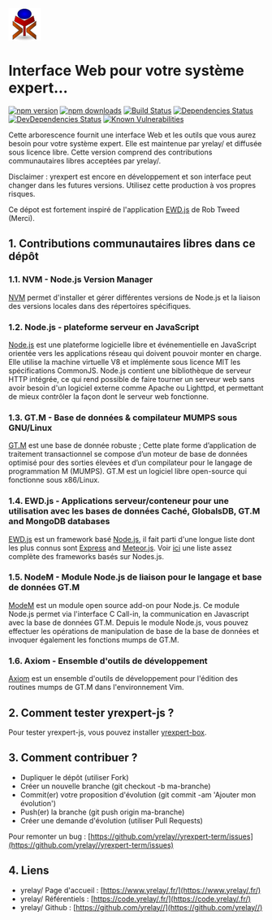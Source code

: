![yrexpert_logo.png](./images/yrexpert_logo.png)

# Interface Web pour votre système expert...

[![npm version][npm-image]][npm-url]
[![npm downloads][downloads-image]][downloads-url]
[![Build Status][travis-image]][travis-url]
[![Dependencies Status][dependencies-image]][dependencies-url]
[![DevDependencies Status][dev-dependencies-image]][dev-dependencies-url]
[![Known Vulnerabilities][vulnerabilities-image]][vulnerabilities-url]

Cette arborescence fournit une interface Web et les outils que vous aurez besoin pour votre système expert. Elle est maintenue par yrelay/ et diffusée sous licence libre. Cette version comprend des contributions communautaires libres acceptées par yrelay/.

Disclaimer : yrexpert est encore en développement et son interface peut changer dans les futures versions. Utilisez cette production à vos propres risques.

Ce dépot est fortement inspiré de l'application [EWD.js](http://www.mgateway.com/) de Rob Tweed (Merci).

## 1. Contributions communautaires libres dans ce dépôt

### 1.1. NVM - Node.js Version Manager

[NVM](https://github.com/creationix/nvm) permet d'installer et gérer différentes versions de Node.js et la liaison des versions locales dans des répertoires spécifiques.

### 1.2. Node.js - plateforme serveur en JavaScript

[Node.js](https://nodejs.org/) est une plateforme logicielle libre et événementielle en JavaScript orientée vers les applications réseau qui doivent pouvoir monter en charge. Elle utilise la machine virtuelle V8 et implémente sous licence MIT les spécifications CommonJS. Node.js contient une bibliothèque de serveur HTTP intégrée, ce qui rend possible de faire tourner un serveur web sans avoir besoin d'un logiciel externe comme Apache ou Lighttpd, et permettant de mieux contrôler la façon dont le serveur web fonctionne.

### 1.3. GT.M - Base de données & compilateur MUMPS sous GNU/Linux

[GT.M](https://nodejs.org/) est une base de donnée robuste ; Cette plate forme d’application de traitement transactionnel se compose d’un moteur de base de données optimisé pour des sorties élevées et d’un compilateur pour le langage de programmation M (MUMPS). GT.M est un logiciel libre open-source qui fonctionne sous x86/Linux.

### 1.4. EWD.js - Applications serveur/conteneur pour une utilisation avec les bases de données Caché, GlobalsDB, GT.M and MongoDB databases

[EWD.js](http://www.mgateway.com/) est un framework basé [Node.js](https://nodejs.org/), il fait parti d'une longue liste dont les plus connus sont [Express](http://expressjs.com/) and [Meteor.js](https://www.meteor.com/).  Voir [ici](http://nodeframework.com/#mvc) une liste assez complète des frameworks basés sur Nodes.js.

### 1.5. NodeM - Module Node.js de liaison pour le langage et base de données GT.M

[ModeM](https://github.com/dlwicksell/nodem) est un module open source add-on pour Node.js. Ce module Node.js permet via l'interface C Call-in, la communication en Javascript avec la base de données GT.M. Depuis le module Node.js, vous pouvez effectuer les opérations de manipulation de base de la base de données et invoquer également les fonctions mumps de GT.M. 

### 1.6. Axiom - Ensemble d'outils de développement

[Axiom](https://github.com/dlwicksell/axiom) est un ensemble d'outils de développement pour l'édition des routines mumps de GT.M dans l'environnement Vim.

## 2. Comment tester yrexpert-js ?

Pour tester yrexpert-js, vous pouvez installer [yrexpert-box](https://github.com/yrelay//yrexpert-box).

## 3. Comment contribuer ?

* Dupliquer le dépôt (utiliser Fork)
* Créer un nouvelle branche (git checkout -b ma-branche)
* Commit(er) votre proposition d'évolution (git commit -am 'Ajouter mon évolution')
* Push(er) la branche (git push origin ma-branche)
* Créer une demande d'évolution (utiliser Pull Requests)

Pour remonter un bug : [https://github.com/yrelay//yrexpert-term/issues](https://github.com/yrelay//yrexpert-term/issues)

## 4. Liens

* yrelay/ Page d'accueil : [https://www.yrelay/.fr/](https://www.yrelay/.fr/)
* yrelay/ Référentiels : [https://code.yrelay/.fr/](https://code.yrelay/.fr/)
* yrelay/ Github : [https://github.com/yrelay//](https://github.com/yrelay//)



[npm-image]: https://img.shields.io/npm/v/yrexpert-js.svg
[npm-url]: https://npmjs.org/package/yrexpert-js
[downloads-image]: https://img.shields.io/npm/dm/yrexpert-js.svg
[downloads-url]: https://npmjs.org/package/yrexpert-js
[travis-image]: https://travis-ci.org/kimxogus/yrexpert-js.svg?branch=develop
[travis-url]: https://travis-ci.org/kimxogus/yrexpert-js
[dependencies-image]: https://david-dm.org/kimxogus/yrexpert-js.svg
[dependencies-url]: https://david-dm.org/kimxogus/yrexpert-js
[dependencies-image]: https://david-dm.org/kimxogus/yrexpert-js/status.svg
[dependencies-url]: https://david-dm.org/kimxogus/yrexpert-js
[dev-dependencies-image]: https://david-dm.org/kimxogus/yrexpert-js/dev-status.svg
[dev-dependencies-url]: https://david-dm.org/kimxogus/yrexpert-js?type=dev
[vulnerabilities-image]: https://snyk.io/test/github/kimxogus/yrexpert-js/badge.svg
[vulnerabilities-url]: https://snyk.io/test/github/kimxogus/yrexpert-js




